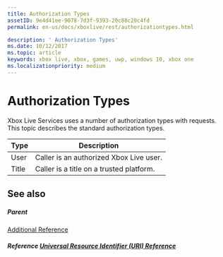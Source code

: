```yaml
---
title: Authorization Types
assetID: 9e4d41ee-9078-7d3f-9393-20c88c20c4fd
permalink: en-us/docs/xboxlive/rest/authorizationtypes.html

description: ' Authorization Types'
ms.date: 10/12/2017
ms.topic: article
keywords: xbox live, xbox, games, uwp, windows 10, xbox one
ms.localizationpriority: medium
---
```

# Authorization Types
 
Xbox Live Services uses a number of authorization types with requests. This topic describes the standard authorization types.
 
| Type| Description| 
| --- | --- | 
| User | Caller is an authorized Xbox Live user. | 
| Title | Caller is a title on a trusted platform.| 
 
<a id="ID4EGC"></a>

 
## See also
 
<a id="ID4EIC"></a>

 
##### Parent  

[Additional Reference](atoc-xboxlivews-reference-additional.md)

  
<a id="ID4EUC"></a>

 
##### Reference  [Universal Resource Identifier (URI) Reference](../uri/atoc-xboxlivews-reference-uris.md)

   